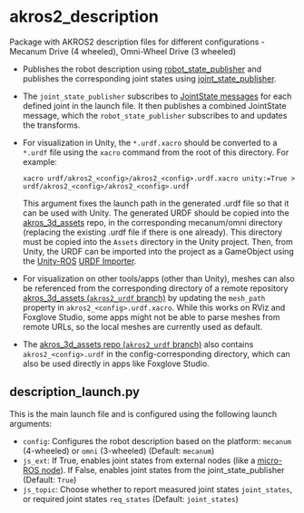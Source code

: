 # akros2_description
Package with AKROS2 description files for different configurations - Mecanum Drive (4 wheeled), Omni-Wheel Drive (3 wheeled)

* Publishes the robot description using [robot_state_publisher](https://github.com/ros/robot_state_publisher) and publishes the corresponding joint states using [joint_state_publisher](https://github.com/ros/joint_state_publisher). 
* The ```joint_state_publisher``` subscribes to [JointState messages](https://docs.ros2.org/foxy/api/sensor_msgs/msg/JointState.html) for each defined joint in the launch file. It then publishes a combined JointState message, which the ```robot_state_publisher``` subscribes to and updates the transforms.
* For visualization in Unity, the ```*.urdf.xacro``` should be converted to a ```*.urdf``` file using the ```xacro``` command from the root of this directory. For example:
  
  ```
  xacro urdf/akros2_<config>/akros2_<config>.urdf.xacro unity:=True > urdf/akros2_<config>/akros2_<config>.urdf
  ```
  This argument fixes the launch path in the generated .urdf file so that it can be used with Unity. The generated URDF should be copied into the [akros_3d_assets](https://github.com/adityakamath/akros_3d_assets/tree/akros2_urdf) repo, in the corresponding mecanum/omni directory (replacing the existing .urdf file if there is one already). This directory must be copied into the ```Assets``` directory in the Unity project. Then, from Unity, the URDF can be imported into the project as a GameObject using the [Unity-ROS](https://github.com/Unity-Technologies/Unity-Robotics-Hub) [URDF Importer](https://github.com/Unity-Technologies/URDF-Importer#integrate-urdf-importer-into-unity-project).
* For visualization on other tools/apps (other than Unity), meshes can also be referenced from the corresponding directory of a remote repository [akros_3d_assets (```akros2_urdf``` branch)](https://github.com/adityakamath/akros_3d_assets/tree/akros2_urdf) by updating the ```mesh_path``` property in ```akros2_<config>.urdf.xacro```. While this works on RViz and Foxglove Studio, some apps might not be able to parse meshes from remote URLs, so the local meshes are currently used as default.
* The [akros_3d_assets repo (```akros2_urdf``` branch)](https://github.com/adityakamath/akros_3d_assets/tree/akros2_urdf) also contains ```akros2_<config>.urdf``` in the config-corresponding directory, which can also be used directly in apps like Foxglove Studio.

## description_launch.py
This is the main launch file and is configured using the following launch arguments:

* ```config```: Configures the robot description based on the platform: ```mecanum``` (4-wheeled) or ```omni``` (3-wheeled) (Default: ```mecanum```)
* ```js_ext```: If True, enables joint states from external nodes (like a [micro-ROS node](https://github.com/adityakamath/akros2_firmware/tree/akros2_humble)). If False, enables joint states from the joint_state_publisher (Default: ```True```)
* ```js_topic```: Choose whether to report measured joint states ```joint_states```, or required joint states ```req_states``` (Default: ```joint_states```)

